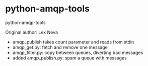 python-amqp-tools
=================

python-amqp-tools

Original author: Lex Neva

  * amqp_publish takes count parameter and reads from stdin
  * amqp_get.py: fetch and remove one message
  * amqp_filter.py: copy between queues, diverting bad messages
  * added amqp_publish.py: spam a queue with messages

